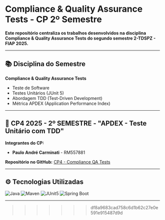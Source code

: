 # 
# Compliance & Quality Assurance Tests - CP 2º Semestre

**Este repositório centraliza os trabalhos desenvolvidos na disciplina **Compliance & Quality Assurance Tests** do segundo semestre 2-TDSPZ - FIAP 2025.**

---

## 📚 Disciplina do Semestre

**Compliance & Quality Assurance Tests**  
   - Teste de Software  
   - Testes Unitários (JUnit 5)  
   - Abordagem TDD (Test-Driven Development)  
   - Métrica APDEX (Application Performance Index)  

---

## 🎯 CP4 2025 - 2º SEMESTRE - "APDEX - Teste Unitário com TDD"

**Integrantes do CP:**  
   - **Paulo André Carminati** - RM557881  

**Repositório no GitHub:** [CP4 - Compliance QA Tests](https://github.com/carmipa/Compliance_Quality_Assurance_Tests_CP_2SEM/tree/main/CP4)

---

## ⚙️ Tecnologias Utilizadas

![Java](https://img.shields.io/badge/Java-17-ED8B00?style=for-the-badge&logo=openjdk&logoColor=white)
![Maven](https://img.shields.io/badge/Maven-3.9.0-C71A36?style=for-the-badge&logo=apache-maven&logoColor=white)
![JUnit5](https://img.shields.io/badge/JUnit-5-25A162?style=for-the-badge&logo=junit5&logoColor=white)
![Spring Boot](https://img.shields.io/badge/Spring%20Boot-3.5.5-6DB33F?style=for-the-badge&logo=springboot&logoColor=white)


---
>>>>>>> df8a9683cad758c6d1b62c27e0e591e915487d9d



